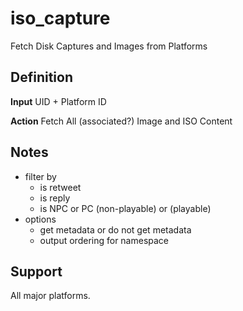 # iso_capture
Fetch Disk Captures and Images from Platforms

## Definition

**Input**
UID + Platform ID

**Action**
Fetch All (associated?) Image and ISO Content

## Notes

- filter by
    - is retweet
    - is reply
    - is NPC or PC (non-playable) or (playable)
- options
    - get metadata or do not get metadata
    - output ordering for namespace

## Support
All major platforms.
